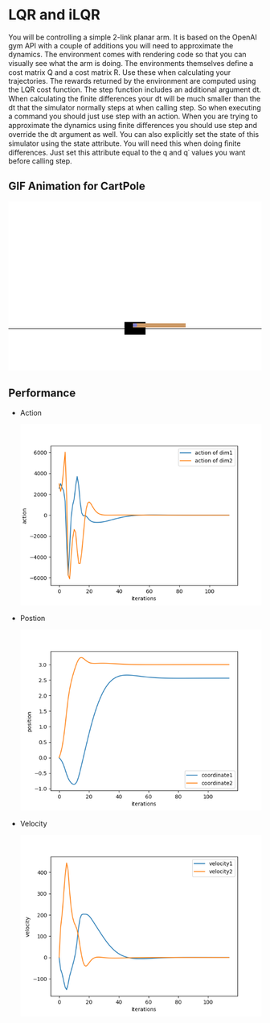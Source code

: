 # LQR and iLQR

You will be controlling a simple 2-link planar arm. It is based on the OpenAI gym API with a couple of additions you will need to approximate the dynamics. The environment comes with rendering code so that you can visually see what the arm is doing. The environments themselves deﬁne a cost matrix Q and a cost matrix R. Use these when calculating your trajectories. The rewards returned by the environment are computed using the LQR cost function. The step function includes an additional argument dt. When calculating the ﬁnite differences your dt will be much smaller than the dt that the simulator normally steps at when calling step. So when executing a command you should just use step with an action. When you are trying to approximate the dynamics using ﬁnite diﬀerences you should use step and override the dt argument as well. You can also explicitly set the state of this simulator using the state attribute. You will need this when doing ﬁnite differences. Just set this attribute equal to the q and q˙ values you want before calling step.

## GIF Animation for CartPole
![result](assets/animation.gif)

## Performance

- Action

  ![r](assets/LQR_action.png)
  
- Postion

  ![r](assets/LQR_position.png)
  
- Velocity

  ![r](assets/LQR_velocity.png)

